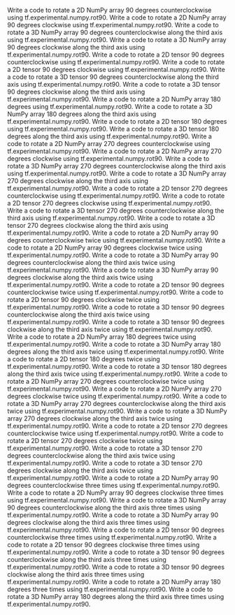 Write a code to rotate a 2D NumPy array 90 degrees counterclockwise using tf.experimental.numpy.rot90.
Write a code to rotate a 2D NumPy array 90 degrees clockwise using tf.experimental.numpy.rot90.
Write a code to rotate a 3D NumPy array 90 degrees counterclockwise along the third axis using tf.experimental.numpy.rot90.
Write a code to rotate a 3D NumPy array 90 degrees clockwise along the third axis using tf.experimental.numpy.rot90.
Write a code to rotate a 2D tensor 90 degrees counterclockwise using tf.experimental.numpy.rot90.
Write a code to rotate a 2D tensor 90 degrees clockwise using tf.experimental.numpy.rot90.
Write a code to rotate a 3D tensor 90 degrees counterclockwise along the third axis using tf.experimental.numpy.rot90.
Write a code to rotate a 3D tensor 90 degrees clockwise along the third axis using tf.experimental.numpy.rot90.
Write a code to rotate a 2D NumPy array 180 degrees using tf.experimental.numpy.rot90.
Write a code to rotate a 3D NumPy array 180 degrees along the third axis using tf.experimental.numpy.rot90.
Write a code to rotate a 2D tensor 180 degrees using tf.experimental.numpy.rot90.
Write a code to rotate a 3D tensor 180 degrees along the third axis using tf.experimental.numpy.rot90.
Write a code to rotate a 2D NumPy array 270 degrees counterclockwise using tf.experimental.numpy.rot90.
Write a code to rotate a 2D NumPy array 270 degrees clockwise using tf.experimental.numpy.rot90.
Write a code to rotate a 3D NumPy array 270 degrees counterclockwise along the third axis using tf.experimental.numpy.rot90.
Write a code to rotate a 3D NumPy array 270 degrees clockwise along the third axis using tf.experimental.numpy.rot90.
Write a code to rotate a 2D tensor 270 degrees counterclockwise using tf.experimental.numpy.rot90.
Write a code to rotate a 2D tensor 270 degrees clockwise using tf.experimental.numpy.rot90.
Write a code to rotate a 3D tensor 270 degrees counterclockwise along the third axis using tf.experimental.numpy.rot90.
Write a code to rotate a 3D tensor 270 degrees clockwise along the third axis using tf.experimental.numpy.rot90.
Write a code to rotate a 2D NumPy array 90 degrees counterclockwise twice using tf.experimental.numpy.rot90.
Write a code to rotate a 2D NumPy array 90 degrees clockwise twice using tf.experimental.numpy.rot90.
Write a code to rotate a 3D NumPy array 90 degrees counterclockwise along the third axis twice using tf.experimental.numpy.rot90.
Write a code to rotate a 3D NumPy array 90 degrees clockwise along the third axis twice using tf.experimental.numpy.rot90.
Write a code to rotate a 2D tensor 90 degrees counterclockwise twice using tf.experimental.numpy.rot90.
Write a code to rotate a 2D tensor 90 degrees clockwise twice using tf.experimental.numpy.rot90.
Write a code to rotate a 3D tensor 90 degrees counterclockwise along the third axis twice using tf.experimental.numpy.rot90.
Write a code to rotate a 3D tensor 90 degrees clockwise along the third axis twice using tf.experimental.numpy.rot90.
Write a code to rotate a 2D NumPy array 180 degrees twice using tf.experimental.numpy.rot90.
Write a code to rotate a 3D NumPy array 180 degrees along the third axis twice using tf.experimental.numpy.rot90.
Write a code to rotate a 2D tensor 180 degrees twice using tf.experimental.numpy.rot90.
Write a code to rotate a 3D tensor 180 degrees along the third axis twice using tf.experimental.numpy.rot90.
Write a code to rotate a 2D NumPy array 270 degrees counterclockwise twice using tf.experimental.numpy.rot90.
Write a code to rotate a 2D NumPy array 270 degrees clockwise twice using tf.experimental.numpy.rot90.
Write a code to rotate a 3D NumPy array 270 degrees counterclockwise along the third axis twice using tf.experimental.numpy.rot90.
Write a code to rotate a 3D NumPy array 270 degrees clockwise along the third axis twice using tf.experimental.numpy.rot90.
Write a code to rotate a 2D tensor 270 degrees counterclockwise twice using tf.experimental.numpy.rot90.
Write a code to rotate a 2D tensor 270 degrees clockwise twice using tf.experimental.numpy.rot90.
Write a code to rotate a 3D tensor 270 degrees counterclockwise along the third axis twice using tf.experimental.numpy.rot90.
Write a code to rotate a 3D tensor 270 degrees clockwise along the third axis twice using tf.experimental.numpy.rot90.
Write a code to rotate a 2D NumPy array 90 degrees counterclockwise three times using tf.experimental.numpy.rot90.
Write a code to rotate a 2D NumPy array 90 degrees clockwise three times using tf.experimental.numpy.rot90.
Write a code to rotate a 3D NumPy array 90 degrees counterclockwise along the third axis three times using tf.experimental.numpy.rot90.
Write a code to rotate a 3D NumPy array 90 degrees clockwise along the third axis three times using tf.experimental.numpy.rot90.
Write a code to rotate a 2D tensor 90 degrees counterclockwise three times using tf.experimental.numpy.rot90.
Write a code to rotate a 2D tensor 90 degrees clockwise three times using tf.experimental.numpy.rot90.
Write a code to rotate a 3D tensor 90 degrees counterclockwise along the third axis three times using tf.experimental.numpy.rot90.
Write a code to rotate a 3D tensor 90 degrees clockwise along the third axis three times using tf.experimental.numpy.rot90.
Write a code to rotate a 2D NumPy array 180 degrees three times using tf.experimental.numpy.rot90.
Write a code to rotate a 3D NumPy array 180 degrees along the third axis three times using tf.experimental.numpy.rot90.